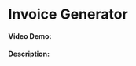 # Invoice Generator
#### Video Demo: <URL HERE>
#### Description:

<!-- what project is -->

<!-- explain files i wrote for hte project contains and does -->
